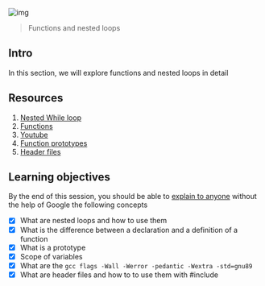 ![img](https://assets.imaginablefutures.com/media/images/ALX_Logo.max-200x150.png)
>Functions and nested loops 

## Intro 
In this section, we will explore functions and nested loops in detail

## Resources 
1. [Nested While loop](https://www.youtube.com/watch?v=Z3iGeQ1gIss)
2. [Functions](https://www.tutorialspoint.com/cprogramming/c_functions.htm)
3. [Youtube](https://www.youtube.com/watch?v=qMlnFwYdqIw)
4. [Function prototypes](https://www.geeksforgeeks.org/what-is-the-purpose-of-a-function-prototype/)
5. [Header files](https://www.tutorialspoint.com/cprogramming/c_header_files.htm)

## Learning objectives

By the end of this session, you should be able to [explain to anyone](https://fs.blog/feynman-learning-technique/) without the help of Google the following concepts 

* [X] What are nested loops and how to use them
* [X] What is the difference between a declaration and a definition of a function
* [X] What is a prototype
* [X] Scope of variables
* [X] What are the ```gcc flags -Wall -Werror -pedantic -Wextra -std=gnu89```
* [X] What are header files and how to to use them with #include
